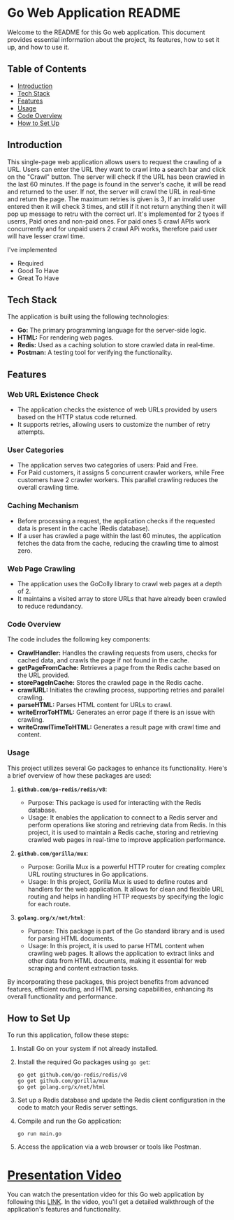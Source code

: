# Go Web Application README

Welcome to the README for this Go web application. This document provides essential information about the project, its features, how to set it up, and how to use it.

## Table of Contents
- [Introduction](#introduction)
- [Tech Stack](#tech-stack)
- [Features](#features)
- [Usage](#Usage)
- [Code Overview](#code-overview)
- [How to Set Up](#how-to-set-up)

## Introduction

This single-page web application allows users to request the crawling of a URL. Users can enter the URL they want to crawl into a search bar and click on the "Crawl" button. The server will check if the URL has been crawled in the last 60 minutes. If the page is found in the server's cache, it will be read and returned to the user. If not, the server will crawl the URL in real-time and return the page. The maximum retries is given is 3, If an invalid user entered then it will check  3 times, and still if it not return anything then it will pop up message to retru with the correct url. It's implemented for 2 tyoes if userrs, Paid ones and non-paid ones. For paid ones 5 crawl APIs work concurrently and for unpaid users 2 crawl APi works, therefore paid user will have lesser crawl time.

I've implemented 
- Required
- Good To Have
- Great To Have

## Tech Stack

The application is built using the following technologies:

- **Go:** The primary programming language for the server-side logic.
- **HTML:** For rendering web pages.
- **Redis:** Used as a caching solution to store crawled data in real-time.
- **Postman:** A testing tool for verifying the functionality.

## Features

### Web URL Existence Check
- The application checks the existence of web URLs provided by users based on the HTTP status code returned.
- It supports retries, allowing users to customize the number of retry attempts.

### User Categories
- The application serves two categories of users: Paid and Free.
- For Paid customers, it assigns 5 concurrent crawler workers, while Free customers have 2 crawler workers. This parallel crawling reduces the overall crawling time.

### Caching Mechanism
- Before processing a request, the application checks if the requested data is present in the cache (Redis database).
- If a user has crawled a page within the last 60 minutes, the application fetches the data from the cache, reducing the crawling time to almost zero.

### Web Page Crawling
- The application uses the GoColly library to crawl web pages at a depth of 2.
- It maintains a visited array to store URLs that have already been crawled to reduce redundancy.

### Code Overview

The code includes the following key components:

- **CrawlHandler:** Handles the crawling requests from users, checks for cached data, and crawls the page if not found in the cache.
- **getPageFromCache:** Retrieves a page from the Redis cache based on the URL provided.
- **storePageInCache:** Stores the crawled page in the Redis cache.
- **crawlURL:** Initiates the crawling process, supporting retries and parallel crawling.
- **parseHTML:** Parses HTML content for URLs to crawl.
- **writeErrorToHTML:** Generates an error page if there is an issue with crawling.
- **writeCrawlTimeToHTML:** Generates a result page with crawl time and content.

### Usage

This project utilizes several Go packages to enhance its functionality. Here's a brief overview of how these packages are used:

1. **`github.com/go-redis/redis/v8`**:
   - Purpose: This package is used for interacting with the Redis database.
   - Usage: It enables the application to connect to a Redis server and perform operations like storing and retrieving data from Redis. In this project, it is used to maintain a Redis cache, storing and retrieving crawled web pages in real-time to improve application performance.

2. **`github.com/gorilla/mux`**:
   - Purpose: Gorilla Mux is a powerful HTTP router for creating complex URL routing structures in Go applications.
   - Usage: In this project, Gorilla Mux is used to define routes and handlers for the web application. It allows for clean and flexible URL routing and helps in handling HTTP requests by specifying the logic for each route.

3. **`golang.org/x/net/html`**:
   - Purpose: This package is part of the Go standard library and is used for parsing HTML documents.
   - Usage: In this project, it is used to parse HTML content when crawling web pages. It allows the application to extract links and other data from HTML documents, making it essential for web scraping and content extraction tasks.

By incorporating these packages, this project benefits from advanced features, efficient routing, and HTML parsing capabilities, enhancing its overall functionality and performance.


## How to Set Up

To run this application, follow these steps:

1. Install Go on your system if not already installed.

2. Install the required Go packages using `go get`:
   ```
   go get github.com/go-redis/redis/v8
   go get github.com/gorilla/mux
   go get golang.org/x/net/html
   ```

3. Set up a Redis database and update the Redis client configuration in the code to match your Redis server settings.

4. Compile and run the Go application:
   ```
   go run main.go
   ```

5. Access the application via a web browser or tools  like Postman.


# [Presentation Video](https://www.loom.com/share/01e431c08f9c40478f50aa101e1a6e73)

You can watch the presentation video for this Go web application by following this [LINK](https://www.loom.com/share/01e431c08f9c40478f50aa101e1a6e73). In the video, you'll get a detailed walkthrough of the application's features and functionality.


